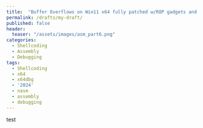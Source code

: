 ```yaml
---
title:  "Buffer Overflows on Win11 x64 fully patched w/ROP gadgets and ASLR Bypass"
permalink: /drafts/my-draft/
published: false
header:
  teaser: "/assets/images/asm_part6.png"
categories:
  - Shellcoding
  - Assembly
  - Debugging
tags:
  - Shellcoding
  - x64
  - x64dbg
  - '2024'
  - nasm
  - assembly
  - debugging
---
```


test
